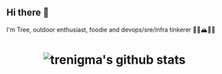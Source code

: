 ## Hi there 👋

I'm Tree, outdoor enthusiast, foodie and devops/sre/infra tinkerer 🌲🌊🏔️🌄🤖

<!--
tutorital for creating stats card: https://github.com/anuraghazra/github-readme-stats
-->

<h1 align="center">

![trenigma's github stats](https://github-readme-stats.vercel.app/api?username=trenigma&show_icons=true&theme=tokyonight)

</h1>


<!--
**trenigma/trenigma** is a ✨ _special_ ✨ repository because its `README.md` (this file) appears on your GitHub profile.

Here are some ideas to get you started:

- 🔭 I’m currently working on ...
- 🌱 I’m currently learning ...
- 👯 I’m looking to collaborate on ...
- 🤔 I’m looking for help with ...
- 💬 Ask me about ...
- 📫 How to reach me: ...
- 😄 Pronouns: ...
- ⚡ Fun fact: ...
-->
